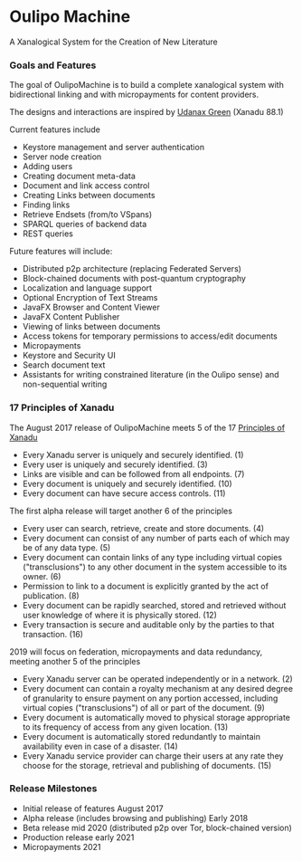 # Oulipo Machine
A Xanalogical System for the Creation of New Literature

### Goals and Features
The goal of OulipoMachine is to build a complete xanalogical system with bidirectional linking and with micropayments for content providers.

The designs and interactions are inspired by
[Udanax Green](http://udanax.xanadu.com/green/index.html) (Xanadu 88.1)

Current features include
* Keystore management and server authentication
* Server node creation
* Adding users
* Creating document meta-data
* Document and link access control
* Creating Links between documents
* Finding links
* Retrieve Endsets (from/to VSpans)
* SPARQL queries of backend data
* REST queries 

Future features will include:
* Distributed p2p architecture (replacing Federated Servers)
* Block-chained documents with post-quantum cryptography
* Localization and language support
* Optional Encryption of Text Streams
* JavaFX Browser and Content Viewer
* JavaFX Content Publisher
* Viewing of links between documents
* Access tokens for temporary permissions to access/edit documents
* Micropayments
* Keystore and Security UI
* Search document text
* Assistants for writing constrained literature (in the Oulipo sense) and non-sequential writing

### 17 Principles of Xanadu
The August 2017 release of OulipoMachine meets 5 of the 17 [Principles of Xanadu](https://en.wikipedia.org/wiki/Project_Xanadu)

* Every Xanadu server is uniquely and securely identified. (1)
* Every user is uniquely and securely identified. (3)
* Links are visible and can be followed from all endpoints. (7)
* Every document is uniquely and securely identified. (10)
* Every document can have secure access controls. (11)

The first alpha release will target another 6 of the principles

* Every user can search, retrieve, create and store documents. (4)
* Every document can consist of any number of parts each of which may be of any data type. (5)
* Every document can contain links of any type including virtual copies ("transclusions") to any other document in the system accessible to its owner. (6)
* Permission to link to a document is explicitly granted by the act of publication. (8)
* Every document can be rapidly searched, stored and retrieved without user knowledge of where it is physically stored. (12)
* Every transaction is secure and auditable only by the parties to that transaction. (16)

2019 will focus on federation, micropayments and data redundancy, meeting another 5 of the principles

* Every Xanadu server can be operated independently or in a network. (2)
* Every document can contain a royalty mechanism at any desired degree of granularity to ensure payment on any portion accessed, including virtual copies ("transclusions") of all or part of the document. (9)
* Every document is automatically moved to physical storage appropriate to its frequency of access from any given location. (13)
* Every document is automatically stored redundantly to maintain availability even in case of a disaster. (14)
* Every Xanadu service provider can charge their users at any rate they choose for the storage, retrieval and publishing of documents. (15)

### Release Milestones
* Initial release of features August 2017
* Alpha release (includes browsing and publishing) Early 2018
* Beta release mid 2020 (distributed p2p over Tor, block-chained version)
* Production release early 2021
* Micropayments 2021


